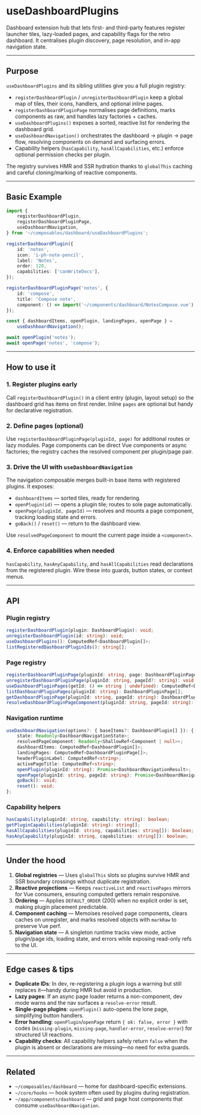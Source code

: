 # useDashboardPlugins

Dashboard extension hub that lets first- and third-party features register launcher tiles, lazy-loaded pages, and capability flags for the retro dashboard. It centralises plugin discovery, page resolution, and in-app navigation state.

---

## Purpose

`useDashboardPlugins` and its sibling utilities give you a full plugin registry:

-   `registerDashboardPlugin` / `unregisterDashboardPlugin` keep a global map of tiles, their icons, handlers, and optional inline pages.
-   `registerDashboardPluginPage` normalises page definitions, marks components as raw, and handles lazy factories + caches.
-   `useDashboardPlugins()` exposes a sorted, reactive list for rendering the dashboard grid.
-   `useDashboardNavigation()` orchestrates the dashboard → plugin → page flow, resolving components on demand and surfacing errors.
-   Capability helpers (`hasCapability`, `hasAllCapabilities`, etc.) enforce optional permission checks per plugin.

The registry survives HMR and SSR hydration thanks to `globalThis` caching and careful cloning/marking of reactive components.

---

## Basic Example

```ts
import {
    registerDashboardPlugin,
    registerDashboardPluginPage,
    useDashboardNavigation,
} from '~/composables/dashboard/useDashboardPlugins';

registerDashboardPlugin({
    id: 'notes',
    icon: 'i-ph-note-pencil',
    label: 'Notes',
    order: 120,
    capabilities: ['canWriteDocs'],
});

registerDashboardPluginPage('notes', {
    id: 'compose',
    title: 'Compose note',
    component: () => import('~/components/dashboard/NotesCompose.vue'),
});

const { dashboardItems, openPlugin, landingPages, openPage } =
    useDashboardNavigation();

await openPlugin('notes');
await openPage('notes', 'compose');
```

---

## How to use it

### 1. Register plugins early

Call `registerDashboardPlugin()` in a client entry (plugin, layout setup) so the dashboard grid has items on first render. Inline `pages` are optional but handy for declarative registration.

### 2. Define pages (optional)

Use `registerDashboardPluginPage(pluginId, page)` for additional routes or lazy modules. Page components can be direct Vue components or async factories; the registry caches the resolved component per plugin/page pair.

### 3. Drive the UI with `useDashboardNavigation`

The navigation composable merges built-in base items with registered plugins. It exposes:

-   `dashboardItems` — sorted tiles, ready for rendering.
-   `openPlugin(id)` — opens a plugin tile; routes to sole page automatically.
-   `openPage(pluginId, pageId)` — resolves and mounts a page component, tracking loading state and errors.
-   `goBack()` / `reset()` — return to the dashboard view.

Use `resolvedPageComponent` to mount the current page inside a `<component>`.

### 4. Enforce capabilities when needed

`hasCapability`, `hasAnyCapability`, and `hasAllCapabilities` read declarations from the registered plugin. Wire these into guards, button states, or context menus.

---

## API

### Plugin registry

```ts
registerDashboardPlugin(plugin: DashboardPlugin): void;
unregisterDashboardPlugin(id: string): void;
useDashboardPlugins(): ComputedRef<DashboardPlugin[]>;
listRegisteredDashboardPluginIds(): string[];
```

### Page registry

```ts
registerDashboardPluginPage(pluginId: string, page: DashboardPluginPage): void;
unregisterDashboardPluginPage(pluginId: string, pageId?: string): void;
useDashboardPluginPages(getId: () => string | undefined): ComputedRef<DashboardPluginPage[]>;
listDashboardPluginPages(pluginId: string): DashboardPluginPage[];
getDashboardPluginPage(pluginId: string, pageId: string): DashboardPluginPage | undefined;
resolveDashboardPluginPageComponent(pluginId: string, pageId: string): Promise<Component | undefined>;
```

### Navigation runtime

```ts
useDashboardNavigation(options?: { baseItems?: DashboardPlugin[] }): {
    state: Readonly<DashboardNavigationState>;
    resolvedPageComponent: Readonly<ShallowRef<Component | null>>;
    dashboardItems: ComputedRef<DashboardPlugin[]>;
    landingPages: ComputedRef<DashboardPluginPage[]>;
    headerPluginLabel: ComputedRef<string>;
    activePageTitle: ComputedRef<string>;
    openPlugin(pluginId: string): Promise<DashboardNavigationResult>;
    openPage(pluginId: string, pageId: string): Promise<DashboardNavigationResult>;
    goBack(): void;
    reset(): void;
};
```

### Capability helpers

```ts
hasCapability(pluginId: string, capability: string): boolean;
getPluginCapabilities(pluginId: string): string[];
hasAllCapabilities(pluginId: string, capabilities: string[]): boolean;
hasAnyCapability(pluginId: string, capabilities: string[]): boolean;
```

---

## Under the hood

1. **Global registries** — Uses `globalThis` slots so plugins survive HMR and SSR boundary crossings without duplicate registration.
2. **Reactive projections** — Keeps `reactiveList` and `reactivePages` mirrors for Vue consumers, ensuring computed getters remain responsive.
3. **Ordering** — Applies `DEFAULT_ORDER` (200) when no explicit order is set, making plugin placement predictable.
4. **Component caching** — Memoises resolved page components, clears caches on unregister, and marks resolved objects with `markRaw` to preserve Vue perf.
5. **Navigation state** — A singleton runtime tracks view mode, active plugin/page ids, loading state, and errors while exposing read-only refs to the UI.

---

## Edge cases & tips

-   **Duplicate IDs**: In dev, re-registering a plugin logs a warning but still replaces it—handy during HMR but avoid in production.
-   **Lazy pages**: If an async page loader returns a non-component, dev mode warns and the nav surfaces a `resolve-error` result.
-   **Single-page plugins**: `openPlugin()` auto-opens the lone page, simplifying button handlers.
-   **Error handling**: `openPlugin`/`openPage` return `{ ok: false, error }` with codes (`missing-plugin`, `missing-page`, `handler-error`, `resolve-error`) for structured UI reactions.
-   **Capability checks**: All capability helpers safely return `false` when the plugin is absent or declarations are missing—no need for extra guards.

---

## Related

-   `~/composables/dashboard` — home for dashboard-specific extensions.
-   `~/core/hooks` — hook system often used by plugins during registration.
-   `~/app/components/dashboard` — grid and page host components that consume `useDashboardNavigation`.
